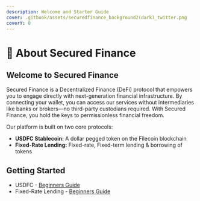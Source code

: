 ```yaml
---
description: Welcome and Starter Guide
cover: .gitbook/assets/securedfinance_background2(dark)_twitter.png
coverY: 0
---
```


# 🔮 About Secured Finance

## Welcome to Secured Finance

Secured Finance is a Decentralized Finance (DeFi) protocol that empowers you to engage directly with next-generation financial infrastructure. By connecting your wallet, you can access our services without intermediaries like banks or brokers—no third-party custodians required. With Secured Finance, you hold the keys to permissionless financial freedom.

Our platform is built on two core protocols:

* **USDFC Stablecoin:** A dollar pegged token on the Filecoin blockchain
* **Fixed-Rate Lending:** Fixed-rate, Fixed-term lending & borrowing of tokens

## Getting Started

* USDFC - [Beginners Guide](usdfc-stablecoin-protocol/beginners-guide.md)
* Fixed-Rate Lending - [Beginners Guide](fixed-rate-lending-protocol/beginners-guide.md)


